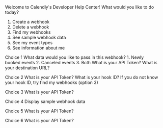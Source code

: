 Welcome to Calendly's Developer Help Center! What would you like to do today?

1. Create a webhook
2. Delete a webhook
3. Find my webhooks
4. See sample webhook data
5. See my event types
6. See information about me

Choice 1
    What data would you like to pass in this webhook?
        1. Newly booked events
        2. Canceled events
        3. Both
    What is your API Token?
    What is your destination URL?

Choice 2
    What is your API Token?
    What is your hook ID?
        If you do not know your hook ID, try find my webhooks (option 3)

Choice 3
    What is your API Token?

Choice 4
    Display sample webhook data

Choice 5
    What is your API Token?

Choice 6
    What is your API Token?
